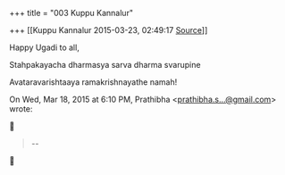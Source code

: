+++
title = "003 Kuppu Kannalur"

+++
[[Kuppu Kannalur	2015-03-23, 02:49:17 [Source](https://groups.google.com/g/samskrita/c/gexb4jpg9go)]]



Happy Ugadi to all,

  

Stahpakayacha dharmasya sarva dharma svarupine

Avataravarishtaaya ramakrishnayathe namah!

  

On Wed, Mar 18, 2015 at 6:10 PM, Prathibha \<[prathibha.s...@gmail.com]()\> wrote:  



> --  



